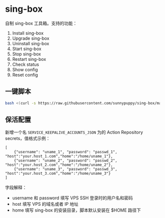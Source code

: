 # sing-box

自制 sing-box 工具箱。支持的功能：

1. Install sing-box
2. Upgrade sing-box
3. Uninstall sing-box
4. Start sing-box
5. Stop sing-box
6. Restart sing-box
7. Check status
8. Show config
9. Reset config

## 一键脚本

```bash
bash <(curl -s https://raw.githubusercontent.com/sunnypuppy/sing-box/main/singbox_tools.sh)
```

## 保活配置

新增一个名 `SERVICE_KEEPALIVE_ACCOUNTS_JSON` 为的 Action Repository secrets，值格式示例：

```
[
    {"username": "uname_1", "password": "passwd_1", "host":"your.host_1.com","home":"/home/uname_1"},
    {"username": "uname_2", "password": "passwd_2", "host":"your.host_2.com","home":"/home/uname_2"},
    {"username": "uname_3", "password": "passwd_3", "host":"your.host_3.com","home":"/home/uname_3"}
]
```

字段解释：

- username 和 password 填写 VPS SSH 登录时的用户名和密码
- host 填写 VPS 的域名或者 IP 地址
- home 填写 sing-box 的安装目录，脚本默认安装在 $HOME 路径下
